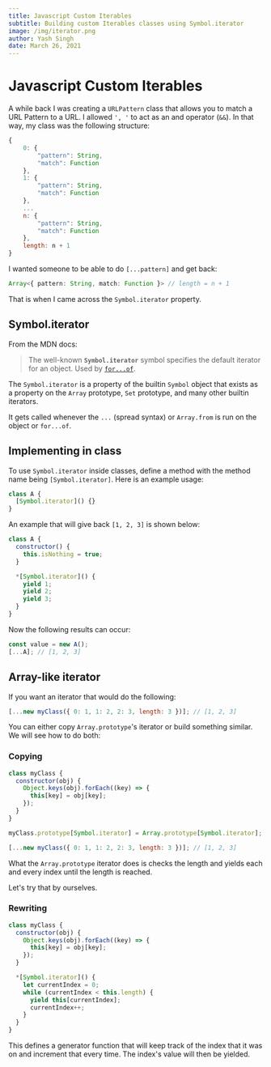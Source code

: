 ```yaml
---
title: Javascript Custom Iterables
subtitle: Building custom Iterables classes using Symbol.iterator
image: /img/iterator.png
author: Yash Singh
date: March 26, 2021
---
```


# Javascript Custom Iterables

A while back I was creating a `URLPattern` class that allows you to match a URL Pattern to a URL. I allowed `', '` to act as an and operator (`&&`). In that way, my class was the following structure:

```js
{
    0: {
        "pattern": String,
        "match": Function
    },
    1: {
        "pattern": String,
        "match": Function
    },
    ...
    n: {
        "pattern": String,
        "match": Function
    },
    length: n + 1
}
```

I wanted someone to be able to do `[...pattern]` and get back:

```typescript
Array<{ pattern: String, match: Function }> // length = n + 1
```

That is when I came across the `Symbol.iterator` property.

## Symbol.iterator

From the MDN docs:

> The well-known **`Symbol.iterator`** symbol specifies the default iterator for an object. Used by [`for...of`](https://developer.mozilla.org/en-US/docs/Web/JavaScript/Reference/Statements/for...of).

The `Symbol.iterator` is a property of the builtin `Symbol` object that exists as a property on the `Array` prototype, `Set` prototype, and many other builtin iterators.

It gets called whenever the `...` (spread syntax) or `Array.from` is run on the object or `for...of`.

## Implementing in class

To use `Symbol.iterator` inside classes, define a method with the method name being `[Symbol.iterator]`. Here is an example usage:

```js
class A {
  [Symbol.iterator]() {}
}
```

An example that will give back `[1, 2, 3]` is shown below:

```js
class A {
  constructor() {
    this.isNothing = true;
  }

  *[Symbol.iterator]() {
    yield 1;
    yield 2;
    yield 3;
  }
}
```

Now the following results can occur:

```js
const value = new A();
[...A]; // [1, 2, 3]
```

## Array-like iterator

If you want an iterator that would do the following:

```js
[...new myClass({ 0: 1, 1: 2, 2: 3, length: 3 })]; // [1, 2, 3]
```

You can either copy `Array.prototype`'s iterator or build something similar. We will see how to do both:

### Copying

```js
class myClass {
  constructor(obj) {
    Object.keys(obj).forEach((key) => {
      this[key] = obj[key];
    });
  }
}

myClass.prototype[Symbol.iterator] = Array.prototype[Symbol.iterator];

[...new myClass({ 0: 1, 1: 2, 2: 3, length: 3 })]; // [1, 2, 3]
```

What the `Array.prototype` iterator does is checks the length and yields each and every index until the length is reached.

Let's try that by ourselves.

### Rewriting

```js
class myClass {
  constructor(obj) {
    Object.keys(obj).forEach((key) => {
      this[key] = obj[key];
    });
  }

  *[Symbol.iterator]() {
    let currentIndex = 0;
    while (currentIndex < this.length) {
      yield this[currentIndex];
      currentIndex++;
    }
  }
}
```

This defines a generator function that will keep track of the index that it was on and increment that every time. The index's value will then be yielded.
